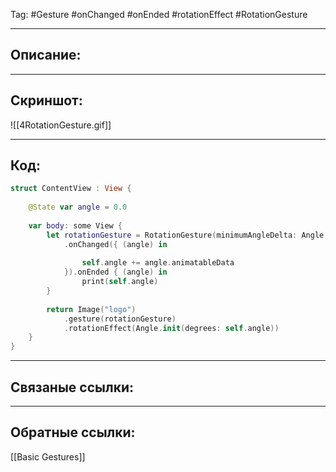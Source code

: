 Tag: #Gesture #onChanged #onEnded #rotationEffect #RotationGesture

---
## Описание:


---
## Скриншот:
![[4RotationGesture.gif]]

---
## Код:

``` swift
struct ContentView : View {
    
    @State var angle = 0.0
    
    var body: some View {
        let rotationGesture = RotationGesture(minimumAngleDelta: Angle.init(degrees: 20))
            .onChanged({ (angle) in
                
                self.angle += angle.animatableData
            }).onEnded { (angle) in
                print(self.angle)
        }
        
        return Image("logo")
            .gesture(rotationGesture)
            .rotationEffect(Angle.init(degrees: self.angle))
    }
}

```

---
## Связаные ссылки:


---
## Обратные ссылки:
[[Basic Gestures]]